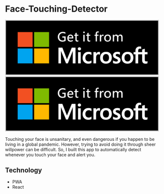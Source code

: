 # Face-Touching-Detector

![Alt text](public/assets/badge.svg)
<img src="public/assets/badge.svg">

Touching your face is unsanitary, and even dangerous if you happen to be living in a global pandemic. 
However, trying to avoid doing it through sheer willpower can be difficult.
So, I built this app to automatically detect whenever you touch your face and alert you.

## Technology
- PWA
- React
